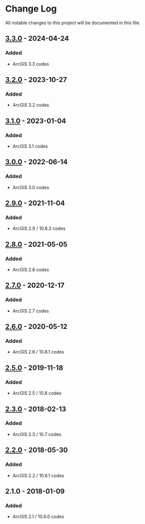 # Change Log
All notable changes to this project will be documented in this file.

## [3.3.0] - 2024-04-24

### Added

* ArcGIS 3.3 codes


## [3.2.0] - 2023-10-27

### Added

* ArcGIS 3.2 codes

## [3.1.0] - 2023-01-04

### Added

* ArcGIS 3.1 codes

## [3.0.0] - 2022-06-14

### Added

* ArcGIS 3.0 codes

## [2.9.0] - 2021-11-04

### Added

* ArcGIS 2.9 / 10.8.2 codes

## [2.8.0] - 2021-05-05

### Added

* ArcGIS 2.8 codes

## [2.7.0] - 2020-12-17

### Added

* ArcGIS 2.7 codes

## [2.6.0] - 2020-05-12

### Added

* ArcGIS 2.6 / 10.8.1 codes

## [2.5.0] - 2019-11-18

### Added

* ArcGIS 2.5 / 10.8 codes

## [2.3.0] - 2018-02-13

### Added

* ArcGIS 2.3 / 10.7 codes

## [2.2.0] - 2018-05-30

### Added

* ArcGIS 2.2 / 10.6.1 codes

## 2.1.0 - 2018-01-09

### Added

* ArcGIS 2.1 / 10.6.0 codes

[3.3.0]: https://github.com/Esri/projection-engine-db-doc/compare/v3.2.0...v3.3.0
[3.2.0]: https://github.com/Esri/projection-engine-db-doc/compare/v3.1.0...v3.2.0
[3.1.0]: https://github.com/Esri/projection-engine-db-doc/compare/v3.0.0...v3.1.0
[3.0.0]: https://github.com/Esri/projection-engine-db-doc/compare/v2.9.0...v3.0.0
[2.9.0]: https://github.com/Esri/projection-engine-db-doc/compare/v2.8.0...v2.9.0
[2.8.0]: https://github.com/Esri/projection-engine-db-doc/compare/v2.7.0...v2.8.0
[2.7.0]: https://github.com/Esri/projection-engine-db-doc/compare/v2.6.0...v2.7.0
[2.6.0]: https://github.com/Esri/projection-engine-db-doc/compare/v2.5.0...v2.6.0
[2.5.0]: https://github.com/Esri/projection-engine-db-doc/compare/v2.3.0...v2.5.0
[2.3.0]: https://github.com/Esri/projection-engine-db-doc/compare/v2.2.0...v2.3.0
[2.2.0]: https://github.com/Esri/projection-engine-db-doc/compare/v2.1.0...v2.2.0
